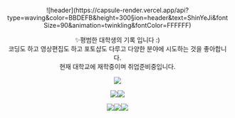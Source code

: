 <div align="center"></br>
![header](https://capsule-render.vercel.app/api?type=waving&color=BBDEFB&height=300&section=header&text=ShinYeJi&fontSize=90&animation=twinkling&fontColor=FFFFFF)</br>  
 
✨평범한 대학생의 기록 입니다 :)<br/>
코딩도 하고 영상편집도 하고 포토샵도 다루고 다양한 분야에 시도하는 것을 좋아합니다.<br/>
현재 대학교에 재학중이며 취업준비중입니다.<br/>

<img src="https://img.shields.io/badge/Instagram-E4405F?style=for-the-badge&logo=Instagram&logoColor=black"/><br/>

<img src="https://img.shields.io/badge/Adobe Premiere Pro-9999FF?style=for-the-badge&logo=Adobe Premiere Pro&logoColor=black"/><img src="https://img.shields.io/badge/Adobe Photoshop-31A8FF?style=for-the-badge&logo=Adobe Photoshop&logoColor=black"/><br/>

<img src="https://img.shields.io/badge/PHP-777BB4?style=for-the-badge&logo=PHP&logoColor=black"/><img src="https://img.shields.io/badge/HTML5-E34F26?style=for-the-badge&logo=HTML5&logoColor=black"/><img src="https://img.shields.io/badge/CSS-1572B6?style=for-the-badge&logo=CSS&logoColor=black"/>
</div>
<!--
**shinyeji903/shinyeji903** is a ✨ _special_ ✨ repository because its `README.md` (this file) appears on your GitHub profile.

Here are some ideas to get you started:

- 🔭 I’m currently working on ...
- 🌱 I’m currently learning ...
- 👯 I’m looking to collaborate on ...
- 🤔 I’m looking for help with ...
- 💬 Ask me about ...
- 📫 How to reach me: ...
- 😄 Pronouns: ...
- ⚡ Fun fact: ...
-->
